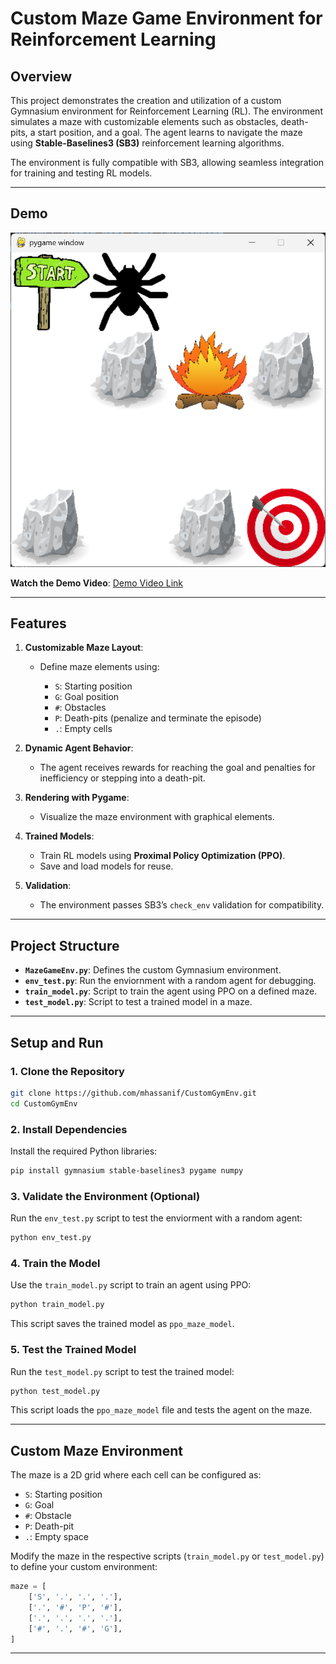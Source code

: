 # **Custom Maze Game Environment for Reinforcement Learning**

## **Overview**

This project demonstrates the creation and utilization of a custom Gymnasium environment for Reinforcement Learning (RL). The environment simulates a maze with customizable elements such as obstacles, death-pits, a start position, and a goal. The agent learns to navigate the maze using **Stable-Baselines3 (SB3)** reinforcement learning algorithms.

The environment is fully compatible with SB3, allowing seamless integration for training and testing RL models.

---

## **Demo**

![Environment Screenshot](utils/screenshot.png)

**Watch the Demo Video**:
[Demo Video Link](https://drive.google.com/file/d/11j2hhNSLZNuGT9sk-3PGglSV1LwqpxXw/view?usp=sharing)

---

## **Features**

1. **Customizable Maze Layout**:

   * Define maze elements using:

     * `S`: Starting position
     * `G`: Goal position
     * `#`: Obstacles
     * `P`: Death-pits (penalize and terminate the episode)
     * `.`: Empty cells

2. **Dynamic Agent Behavior**:

   * The agent receives rewards for reaching the goal and penalties for inefficiency or stepping into a death-pit.

3. **Rendering with Pygame**:

   * Visualize the maze environment with graphical elements.

4. **Trained Models**:

   * Train RL models using **Proximal Policy Optimization (PPO)**.
   * Save and load models for reuse.

5. **Validation**:

   * The environment passes SB3’s `check_env` validation for compatibility.

---

## **Project Structure**

* **`MazeGameEnv.py`**: Defines the custom Gymnasium environment.
* **`env_test.py`**: Run the enviornment with a random agent for debugging.
* **`train_model.py`**: Script to train the agent using PPO on a defined maze.
* **`test_model.py`**: Script to test a trained model in a maze.

---

## **Setup and Run**

### **1. Clone the Repository**

```bash
git clone https://github.com/mhassanif/CustomGymEnv.git
cd CustomGymEnv
```

### **2. Install Dependencies**

Install the required Python libraries:

```bash
pip install gymnasium stable-baselines3 pygame numpy
```

### **3. Validate the Environment (Optional)**

Run the `env_test.py` script to test the enviorment with a random agent:

```bash
python env_test.py
```

### **4. Train the Model**

Use the `train_model.py` script to train an agent using PPO:

```bash
python train_model.py
```

This script saves the trained model as `ppo_maze_model`.

### **5. Test the Trained Model**

Run the `test_model.py` script to test the trained model:

```bash
python test_model.py
```

This script loads the `ppo_maze_model` file and tests the agent on the maze.

---

## **Custom Maze Environment**

The maze is a 2D grid where each cell can be configured as:

* `S`: Starting position
* `G`: Goal
* `#`: Obstacle
* `P`: Death-pit
* `.`: Empty space

Modify the maze in the respective scripts (`train_model.py` or `test_model.py`) to define your custom environment:

```python
maze = [
    ['S', '.', '.', '.'],
    ['.', '#', 'P', '#'],
    ['.', '.', '.', '.'],
    ['#', '.', '#', 'G'],
]
```

---
